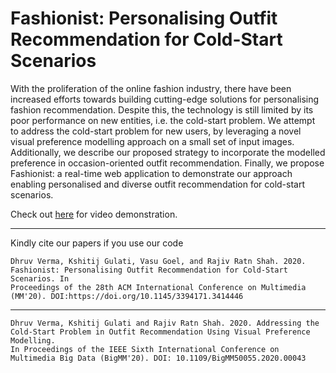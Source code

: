# Fashionist: Personalising Outfit Recommendation for Cold-Start Scenarios

With the proliferation of the online fashion industry, there have been increased efforts towards building cutting-edge solutions for personalising fashion recommendation. Despite this, the technology is still limited by its poor performance on new entities, i.e. the cold-start problem. We attempt to address the cold-start problem for new users, by leveraging a novel visual preference modelling approach on a small set of input images. Additionally, we describe our proposed strategy to incorporate the modelled preference in occasion-oriented outfit recommendation. Finally, we propose Fashionist: a real-time web application to demonstrate our approach enabling personalised and diverse outfit recommendation for cold-start scenarios. 

Check out [here](https://youtu.be/kuKgPCkoPy0) for video demonstration.

---

Kindly cite our papers if you use our code 

	Dhruv Verma, Kshitij Gulati, Vasu Goel, and Rajiv Ratn Shah. 2020. Fashionist: Personalising Outfit Recommendation for Cold-Start Scenarios. In 
	Proceedings of the 28th ACM International Conference on Multimedia (MM'20). DOI:https://doi.org/10.1145/3394171.3414446
	
***

	Dhruv Verma, Kshitij Gulati and Rajiv Ratn Shah. 2020. Addressing the Cold-Start Problem in Outfit Recommendation Using Visual Preference Modelling. 
	In Proceedings of the IEEE Sixth International Conference on Multimedia Big Data (BigMM'20). DOI: 10.1109/BigMM50055.2020.00043
